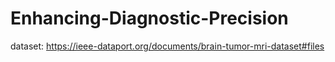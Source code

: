 # Enhancing-Diagnostic-Precision
dataset: https://ieee-dataport.org/documents/brain-tumor-mri-dataset#files
